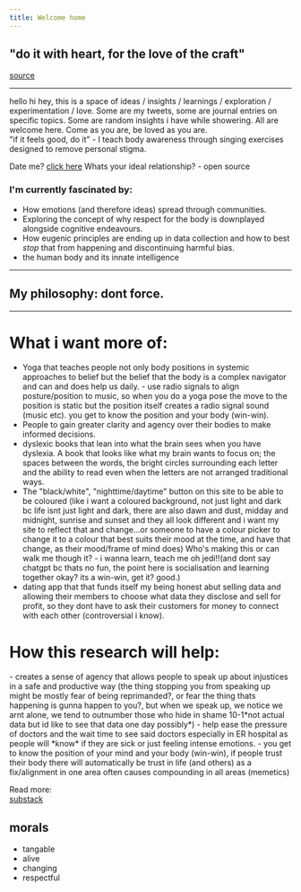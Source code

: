 ```yaml
---
title: Welcome home
---
```


## "do it with heart, for the love of the craft"


[source](https://x.com/vidhvatm/status/1902271435663667458)

---------------------------


hello hi hey, this is a space of ideas / insights / learnings / exploration / experimentation / love.
Some are my tweets, some are journal entries on specific topics.
Some are random insights i have while showering.
All are welcome here.
Come as you are, be loved as you are.<br>
"if it feels good, do it" - I teach body awareness through singing exercises designed to remove personal stigma.



Date me? [click here](https://cuties.app/profile/franklin-1742733101892x813177518641711600)
Whats your ideal relationship? - open source
### I'm currently fascinated by:

- How emotions (and therefore ideas) spread through communities.
- Exploring the concept of why respect for the body is downplayed alongside cognitive endeavours.
- How eugenic principles are ending up in data collection and how to best *stop* that from happening and discontinuing harmful bias.
- the human body and its innate intelligence

----------------

## My philosophy: dont force.

---------------------


# What i want more of:

- Yoga that teaches people not only body positions in systemic approaches to belief but the belief that the body is a complex navigator and can and does help us daily. - use radio signals to align posture/position to music, so when you do a yoga pose the move to the position is static but the position itself creates a radio signal sound (music etc). you get to know the position and your body (win-win).
- People to gain greater clarity and agency over their bodies to make informed decisions. 
- dyslexic books that lean into what the brain sees when you have dyslexia. A book that looks like what my brain wants to focus on; the spaces between the words, the bright circles surrounding each letter and the ability to read even when the letters are not arranged traditional ways.
- The "black/white", "nighttime/daytime" button on this site to be able to be coloured (like i want a coloured background, not just light and dark bc life isnt just light and dark, there are also dawn and dust, midday and midnight, sunrise and sunset and they all look different and i want my site to reflect that and change...or someone to have a colour picker to change it to a colour that best suits their mood at the time, and have that change, as their mood/frame of mind does) Who's making this or can walk me though it? - i wanna learn, teach me oh jedi!!(and dont say chatgpt bc thats no fun, the point here is socialisation and learning together okay? its a win-win, get it? good.)
- dating app that that funds itself my being honest abut selling data and allowing their members to choose what data they disclose and sell for profit, so they dont have to ask their customers for money to connect with each other (controversial i know).
  
<h1>How this research will help:</h1>
- creates a sense of agency that allows people to speak up about injustices in a safe and productive way (the thing stopping you from speaking up might be mostly fear of being reprimanded?, or fear the thing thats happening is gunna happen to you?, but when we speak up, we notice we arnt alone, we tend to outnumber those who hide in shame 10-1*not actual data but id like to see that data one day possibly*)
- help ease the pressure of doctors and the wait time to see said doctors especially in ER hospital as people will *know* if they are sick or just feeling intense emotions.
- you get to know the position of your mind and your body (win-win), if people trust their body there will automatically be trust in life (and others) as a fix/alignment in one area often causes compounding in all areas (memetics)

Read more:  
[substack](https://open.substack.com/pub/karboncopy/p/the-bodys-beautiful-betrayal?r=1v7xyt&utm_campaign=post&utm_medium=web&showWelcomeOnShare=false)

## morals
- tangable
- alive
- changing
- respectful
<br>

